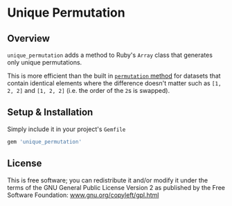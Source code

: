 Unique Permutation
==================

Overview
--------

`unique_permutation` adds a method to Ruby's `Array` class that generates only unique permutations.

This is more efficient than the built in [`permutation` method](https://ruby-doc.org/core-2.7.1/Array.html#method-i-permutation) for datasets that contain identical elements where the difference doesn't matter such as `[1, 2, 2]` and `[1, 2, 2]` (i.e. the order of the `2`s is swapped).

Setup & Installation
--------------------

Simply include it in your project's `Gemfile`

``` ruby
gem 'unique_permutation'
```

License
---------

This is free software; you can redistribute it and/or modify it under the terms of the GNU General Public License Version 2 as published by the Free Software Foundation: www.gnu.org/copyleft/gpl.html
